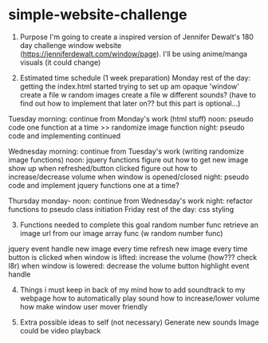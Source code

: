 # simple-website-challenge

1. Purpose
I'm going to create a inspired version of Jennifer Dewalt's 180 day challenge window website (https://jenniferdewalt.com/window/page). I'll be using anime/manga visuals (it could change)


2. Estimated time schedule (1 week preparation)
Monday
  rest of the day:
  getting the index.html started
  trying to set up am opaque 'window'
  create a file w random images
  create a file w different sounds? (have to find out how to implement that later on?? but this part is optional...)

Tuesday
  morning: continue from Monday's work (html stuff)
  noon: pseudo code one function at a time >> randomize image function
  night: pseudo code and implementing continued

Wednesday
  morning: continue from Tuesday's work (writing randomize image functions)
  noon: jquery functions
        figure out how to get new image show up when refreshed/button clicked
        figure out how to increase/decrease volume when window is opened/closed
  night: pseudo code and implement jquery functions one at a time?

Thursday
  monday- noon: continue from Wednesday's work
  night: refactor functions to pseudo class initiation
Friday
  rest of the day: css styling


3. Functions needed to complete this goal
  random number func
  retrieve an image url from our image array func (w random number func)

  jquery event handle
    new image every time refresh
    new image every time button is clicked
    when window is lifted: increase the volume (how??? check l8r)
    when window is lowered: decrease the volume
    button highlight event handle


4. Things i must keep in back of my mind
how to add soundtrack to my webpage
how to automatically play sound
how to increase/lower volume
how make window user mover friendly


5. Extra possible ideas to self (not necessary)
Generate new sounds
Image could be video playback
